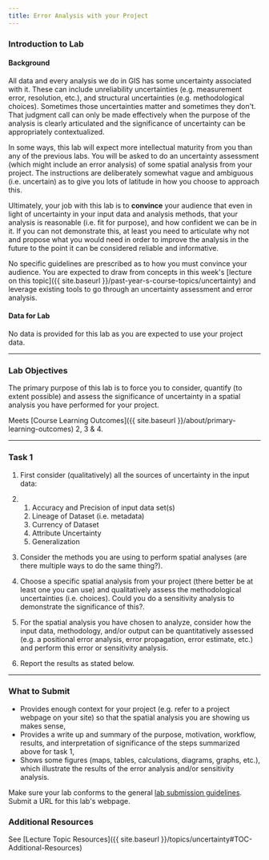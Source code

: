 ```yaml
---
title: Error Analysis with your Project
---
```


### Introduction to Lab

#### Background

All data and every analysis we do in GIS has some uncertainty associated with it. These can include unreliability uncertainties (e.g. measurement error, resolution, etc.), and structural uncertainties (e.g. methodological choices). Sometimes those uncertainties matter and sometimes they don't. That judgment call can only be made effectively when the purpose of the analysis is clearly articulated and the significance of uncertainty can be appropriately contextualized. 

In some ways, this lab will expect more intellectual maturity from you than any of the previous labs. You will be asked to do an uncertainty assessment (which might include an error analysis) of some spatial analysis from your project. The instructions are deliberately somewhat vague and ambiguous (i.e. uncertain) as to give you lots of latitude in how you choose to approach this. 

Ultimately, your job with this lab is to **convince** your audience that even in light of uncertainty in your input data and analysis methods, that your analysis is reasonable (i.e. fit for purpose), and how confident we can be in it. If you can not demonstrate this, at least you need to articulate why not and propose what you would need in order to improve the analysis in the future to the point it can be considered reliable and informative. 

No specific guidelines are prescribed as to how you must convince your audience. You are expected to draw from concepts in this week's [lecture on this topic]({{ site.baseurl }}/past-year-s-course-topics/uncertainty) and leverage existing tools to go through an uncertainty assessment and error analysis.  

#### Data for Lab

No data is provided for this lab as you are expected to use your project data. 

------

### Lab Objectives

 

The primary purpose of this lab is to force you to consider, quantify (to extent possible) and assess the significance of uncertainty in a spatial analysis you have performed for your project. 

Meets [Course Learning Outcomes]({{ site.baseurl }}/about/primary-learning-outcomes) 2, 3 & 4. 



------

### Task 1

1. First consider (qualitatively) all the sources of uncertainty in the input data:

2. 1. Accuracy and Precision of input data set(s)
   2. Lineage of Dataset (i.e. metadata)
   3. Currency of Dataset
   4. Attribute Uncertainty
   5. Generalization

3. Consider the methods you are using to perform spatial analyses (are there multiple ways to do the same thing?). 

4. Choose a specific spatial analysis from your project (there better be at least one you can use) and qualitatively assess the methodological uncertainties (i.e. choices). Could you do a sensitivity analysis to demonstrate the significance of this?.

5. For the spatial analysis you have chosen to analyze, consider how the input data, methodology, and/or output can be quantitatively assessed (e.g.  a positional error analysis, error propagation, error estimate, etc.) and perform this error or sensitivity analysis.

6. Report the results as stated below.

------

### What to Submit

- Provides enough context for your project (e.g. refer to a project webpage on your site) so that the spatial analysis you are showing us makes sense,
- Provides a write up and summary of the purpose, motivation, workflow, results, and interpretation of significance of the steps summarized above for task 1,
- Shows some figures (maps, tables, calculations, diagrams, graphs, etc.), which illustrate the results of the error analysis and/or sensitivity analysis.


Make sure your lab conforms to the general [lab submission guidelines](http://a/joewheaton.org/gis-wats-4930-6920/labs#TOC-Lab-Submission-Guidelines). Submit a URL for this lab's webpage.

### Additional Resources

See [Lecture Topic Resources]({{ site.baseurl }}/topics/uncertainty#TOC-Additional-Resources)

